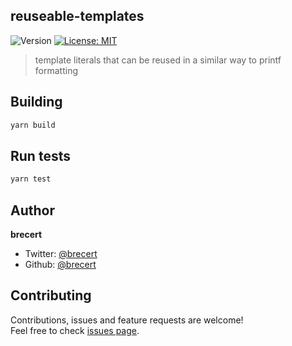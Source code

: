 ## reuseable-templates

<p>
  <img alt="Version" src="https://img.shields.io/badge/version-1.0.0-blue.svg?cacheSeconds=2592000" />
  <a href="#" target="_blank">
    <img alt="License: MIT" src="https://img.shields.io/badge/License-MIT-yellow.svg" />
  </a>
</p>

> template literals that can be reused in a similar way to printf formatting

## Building

```sh
yarn build
```

## Run tests

```sh
yarn test
```

## Author

**brecert**

* Twitter: [@brecert](https://twitter.com/brecert)
* Github: [@brecert](https://github.com/brecert)

## Contributing

Contributions, issues and feature requests are welcome!<br />Feel free to check [issues page](https://github.com/brecert/reuseable-templates/issues).